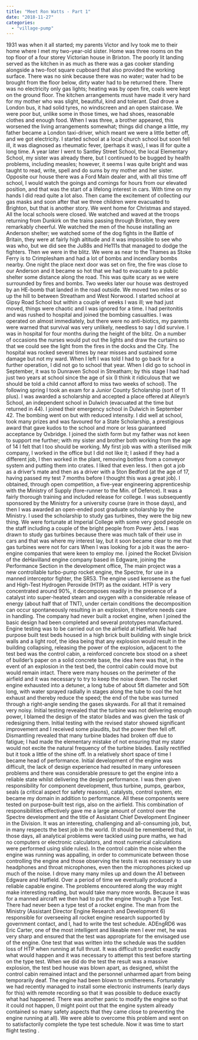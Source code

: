 ```yaml
---
title: "Meet Ron Watts - Part 1"
date: "2018-11-27"
categories: 
  - "village-pump"
---
```


1931 was when it all started; my parents Victor and Ivy took me to their home where I met my two-year-old sister. Home was three rooms on the top floor of a four storey Victorian house in Brixton. The poorly lit landing served as the kitchen in as much as there was a gas cooker standing alongside a two-foot square cupboard that also provided the working surface. There was no sink because there was no water; water had to be brought from the floor below, dirty water had to be returned there. There was no electricity only gas lights; heating was by open fire, coals were kept on the ground floor. The kitchen arrangements must have made it very hard for my mother who was slight, beautiful, kind and tolerant. Dad drove a London bus, it had solid tyres, no windscreen and an open staircase. We were poor but, unlike some in those times, we had shoes, reasonable clothes and enough food. When I was three, a brother appeared, this worsened the living arrangements somewhat; things did change a little, my father became a London taxi-driver, which meant we were a little better off, and we got electricity. I started school at a local church school but soon fell ill, it was diagnosed as rheumatic fever, (perhaps it was}, I was ill for quite a long time. A year later I went to Santley Street School, the local Elementary School, my sister was already there, but I continued to be bugged by health problems, including measles; however, it seems I was quite bright and was taught to read, write, spell and do sums by my mother and her sister. Opposite our house there was a Ford Main dealer and, with all this time off school, I would watch the goings and comings for hours from our elevated position, and that was the start of a lifelong interest in cars. With time on my hands I did read quite a lot also. Then came the excitement of collecting our gas masks and soon after that we three children were evacuated to Brighton, but that is another story. We went home for Christmas and stayed. All the local schools were closed. We watched and waved at the troops returning from Dunkirk on the trains passing through Brixton, they were remarkably cheerful. We watched the men of the house installing an Anderson shelter; we watched some of the dog fights in the Battle of Britain, they were at fairly high altitude and it was impossible to see who was who, but we did see the Ju88s and He111s that managed to dodge the fighters. Then we were in the blitz. We were as near to the Thames as Stoke Ferry is to Crimplesham and had a lot of bombs and incendiary bombs nearby. One night the place next door was set on fire, the fire was close to our Anderson and it became so hot that we had to evacuate to a public shelter some distance along the road. This was quite scary as we were surrounded by fires and bombs. Two weeks later our house was destroyed by an HE-bomb that landed in the road outside. We moved two miles or so up the hill to between Streatham and West Norwood. I started school at Gipsy Road School but within a couple of weeks I was ill; we had just moved, things were chaotic and I was ignored for a time. I had peritonitis and was rushed to hospital and joined the bombing casualties. I was operated on almost immediately, but there were no anti-biotics, my parents were warned that survival was very unlikely, needless to say I did survive. I was in hospital for four months during the height of the blitz. On a number of occasions the nurses would put out the lights and draw the curtains so that we could see the light from the fires in the docks and the City. The hospital was rocked several times by near misses and sustained some damage but not my ward. When I left I was told I had to go back for a further operation, I did not go to school that year. When I did go to school in September, it was to Dunraven School in Streatham; by this stage I had had just two years at school since the age of six (I think it ridiculous that we should be told a child cannot afford to miss two weeks of school). The following spring I took an exam for a Junior County Scholarship (sort of 11 plus). I was awarded a scholarship and accepted a place offered at Alleyn’s School, an independent school in Dulwich (evacuated at the time but returned in 44). I joined their emergency school in Dulwich in September 42. The bombing went on but with reduced intensity. I did well at school, took many prizes and was favoured for a State Scholarship, a prestigious award that gave kudos to the school and more or less guaranteed acceptance by Oxbridge. I joined the sixth form but my father was not keen to support me further; with my sister and brother both working from the age of 14 I felt that I too should be working. My first job was with a sterilised milk company, I worked in the office but I did not like it; I asked if they had a different job, I then worked in the plant, removing bottles from a conveyor system and putting them into crates. I liked that even less. I then got a job as a driver’s mate and then as a driver with a 5ton Bedford (at the age of 17, having passed my test 7 months before I thought this was a great job). I obtained, through open competition, a five-year engineering apprenticeship with the Ministry of Supply (fore-runner to the Min. of Defence). It was a fairly thorough training and included release for college. I was subsequently sponsored by the Ministry for a university course (rare in those days), and then I was awarded an open-ended post graduate scholarship by the Ministry. I used the scholarship to study gas turbines, they were the big new thing. We were fortunate at Imperial College with some very good people on the staff including a couple of the bright people from Power Jets. I was drawn to study gas turbines because there was much talk of their use in cars and that was where my interest lay, but it soon became clear to me that gas turbines were not for cars When I was looking for a job it was the aero-engine companies that were keen to employ me. I joined the Rocket Division of the deHavilland engine company based in Edgware, joining the Performance Section in the development office, The main project was a new controllable turbo-pump rocket engine, the Spectre, for use in a manned interceptor fighter, the SR53. The engine used kerosene as the fuel and High-Test Hydrogen Peroxide (HTP) as the oxidant. HTP is very concentrated around 90%, it decomposes readily in the presence of a catalyst into super-heated steam and oxygen with a considerable release of energy (about half that of TNT), under certain conditions the decomposition can occur spontaneously resulting in an explosion, it therefore needs care in handling. The company had never built a rocket engine, when I joined the basic design had been completed and several prototypes manufactured. Engine testing was to be carried out on the airfield at Hatfield. We had purpose built test beds housed in a high brick built building with single brick walls and a light roof, the idea being that any explosion would result in the building collapsing, releasing the power of the explosion, adjacent to the test bed was the control cabin, a reinforced concrete box stood on a sheet of builder’s paper on a solid concrete base, the idea here was that, in the event of an explosion in the test bed, the control cabin could move but would remain intact. There were many houses on the perimeter of the airfield and it was necessary to try to keep the noise down. The rocket engine exhausted into a detuner, a long tube of about 5ft diameter and 50ft long, with water sprayed radially in stages along the tube to cool the hot exhaust and thereby reduce the speed; the end of the tube was turned through a right-angle sending the gases skywards. For all that it remained very noisy. Initial testing revealed that the turbine was not delivering enough power, I blamed the design of the stator blades and was given the task of redesigning them. Initial testing with the revised stator showed significant improvement and I received some plaudits, but the power then fell off. Dismantling revealed that many turbine blades had broken off due to fatigue; I had made the elementary mistake of not ensuring that my stator would not excite the natural frequency of the turbine blades. Easily rectified but it took a little of the shine off. In a relatively short space of time I became head of performance. Initial development of the engine was difficult, the lack of design experience had resulted in many unforeseen problems and there was considerable pressure to get the engine into a reliable state whilst delivering the design performance. I was then given responsibility for component development, thus turbine, pumps, gearbox, seals (a critical aspect for safety reasons), catalysts, control system, etc became my domain in addition to performance. All these components were tested on purpose-built test rigs, also on the airfield. This combination of responsibilities effectively gave me a large amount of control over the Spectre development and the title of Assistant Chief Development Engineer in the Division. It was an interesting, challenging and all-consuming job, but, in many respects the best job in the world. (It should be remembered that, in those days, all analytical problems were tackled using pure maths, we had no computers or electronic calculators, and most numerical calculations were performed using slide rules). In the control cabin the noise when the engine was running was appalling, in order to communicate between those controlling the engine and those observing the tests it was necessary to use headphones and throat microphones, even then the microphones picked up much of the noise. I drove many many miles up and down the A1 between Edgware and Hatfield. Over a period of time we eventually produced a reliable capable engine. The problems encountered along the way might make interesting reading, but would take many more words. Because it was for a manned aircraft we then had to put the engine through a Type Test. There had never been a type test of a rocket engine. The man from the Ministry (Assistant Director Engine Research and Development 6) responsible for overseeing all rocket engine research supported by government contact, and I, had to write the test schedule. ADEngRD6 was Eric Carter, one of the most intelligent and likeable men I ever met, he was very sharp and ensured that the test was appropriate for the envisaged use of the engine. One test that was written into the schedule was the sudden loss of HTP when running at full thrust. It was difficult to predict exactly what would happen and it was necessary to attempt this test before starting on the type test. When we did do the test the result was a massive explosion, the test bed house was blown apart, as designed, whilst the control cabin remained intact and the personnel unharmed apart from being temporarily deaf. The engine had been blown to smithereens. Fortunately we had recently managed to install some electronic instruments (early days for this) with remote recording so that it was possible to deduce exactly what had happened. There was another panic to modify the engine so that it could not happen, (I might point out that the engine system already contained so many safety aspects that they came close to preventing the engine running at all). We were able to overcome this problem and went on to satisfactorily complete the type test schedule. Now it was time to start flight testing .
